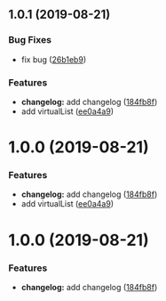 ## 1.0.1 (2019-08-21)


### Bug Fixes

* fix bug ([26b1eb9](https://github.com/HoustonEB/package-demo/commit/26b1eb9))


### Features

* **changelog:** add changelog ([184fb8f](https://github.com/HoustonEB/package-demo/commit/184fb8f))
* add virtualList ([ee0a4a9](https://github.com/HoustonEB/package-demo/commit/ee0a4a9))



# 1.0.0 (2019-08-21)


### Features

* **changelog:** add changelog ([184fb8f](https://github.com/HoustonEB/package-demo/commit/184fb8f))
* add virtualList ([ee0a4a9](https://github.com/HoustonEB/package-demo/commit/ee0a4a9))



# 1.0.0 (2019-08-21)


### Features

* **changelog:** add changelog ([184fb8f](https://github.com/HoustonEB/package-demo/commit/184fb8f))



